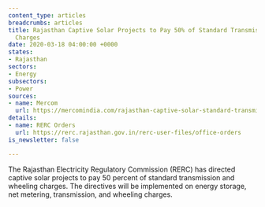 ```yaml
---
content_type: articles
breadcrumbs: articles
title: Rajasthan Captive Solar Projects to Pay 50% of Standard Transmission & Wheeling
  Charges
date: 2020-03-18 04:00:00 +0000
states:
- Rajasthan
sectors:
- Energy
subsectors:
- Power
sources:
- name: Mercom
  url: https://mercomindia.com/rajasthan-captive-solar-standard-transmission-wheeling-charges/
details:
- name: RERC Orders
  url: https://rerc.rajasthan.gov.in/rerc-user-files/office-orders
is_newsletter: false

---
```

The Rajasthan Electricity Regulatory Commission (RERC) has directed captive solar projects to pay 50 percent of standard transmission and wheeling charges. The directives will be implemented on energy storage, net metering, transmission, and wheeling charges.

